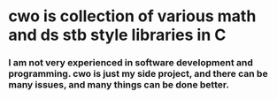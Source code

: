 # cwo is collection of various math and ds stb style libraries in C

<h3> 
I am not very experienced in software development and programming. 
cwo is just my side project, and there can be many issues, and many things
can be done better.
</h3>